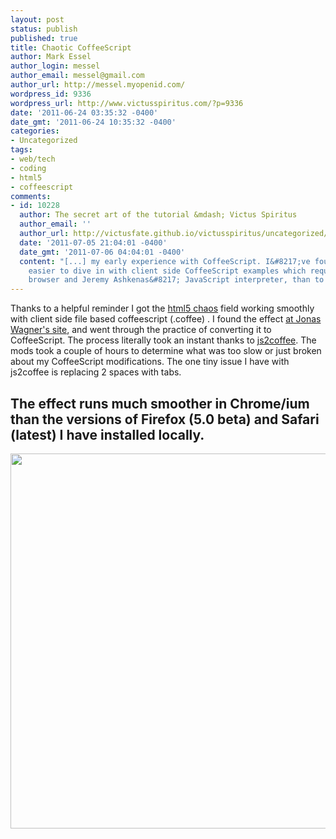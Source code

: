 ```yaml
---
layout: post
status: publish
published: true
title: Chaotic CoffeeScript
author: Mark Essel
author_login: messel
author_email: messel@gmail.com
author_url: http://messel.myopenid.com/
wordpress_id: 9336
wordpress_url: http://www.victusspiritus.com/?p=9336
date: '2011-06-24 03:35:32 -0400'
date_gmt: '2011-06-24 10:35:32 -0400'
categories:
- Uncategorized
tags:
- web/tech
- coding
- html5
- coffeescript
comments:
- id: 10228
  author: The secret art of the tutorial &mdash; Victus Spiritus
  author_email: ''
  author_url: http://victusfate.github.io/victusspiritus/uncategorized/2011/07/05/the-secret-art-of-the-tutorial/
  date: '2011-07-05 21:04:01 -0400'
  date_gmt: '2011-07-06 04:04:01 -0400'
  content: "[...] my early experience with CoffeeScript. I&#8217;ve found it much
    easier to dive in with client side CoffeeScript examples which require only a
    browser and Jeremy Ashkenas&#8217; JavaScript interpreter, than to [...]"
---
```

<p>Thanks to a helpful reminder I got the <a href="http://victusfate.github.com/html5_chaos/">html5 chaos</a> field working smoothly with client side file based coffeescript (.coffee) . I found the effect <a href="http://29a.ch/2010/12/15/particle-chaos-html5-canvas-demo">at Jonas Wagner's site</a>, and went through the practice of converting it to CoffeeScript. The process literally took an instant thanks to <a href="http://ricostacruz.com/js2coffee/">js2coffee</a>. The mods took a couple of hours to determine what was too slow or just broken about my CoffeeScript modifications. The one tiny issue I have with js2coffee is replacing 2 spaces with tabs.</p>
<h2>The effect runs much smoother in Chrome/ium than the versions of Firefox (5.0 beta) and Safari (latest) I have installed locally.</h2>
<p><a href="http://victusfate.github.com/html5_chaos/"><img src="{{ site.url }}/assets/2011/06/html5_chaos.png" alt="" title="html5_chaos" width="650" height="600" class="aligncenter size-full wp-image-9344" /></a></p>
